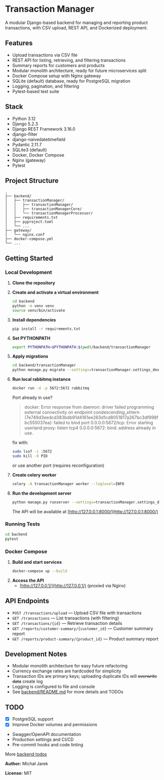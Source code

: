# Transaction Manager

A modular Django-based backend for managing and reporting product transactions, with CSV upload, REST API, and Dockerized deployment.

## Features

- Upload transactions via CSV file
- REST API for listing, retrieving, and filtering transactions
- Summary reports for customers and products
- Modular monolith architecture, ready for future microservices split
- Docker Compose setup with Nginx gateway
- SQLite (default) database, ready for PostgreSQL migration
- Logging, pagination, and filtering
- Pytest-based test suite

## Stack

- Python 3.12
- Django 5.2.3
- Django REST Framework 3.16.0
- django-filter
- django-naivedatetimefield
- Pydantic 2.11.7
- SQLite3 (default)
- Docker, Docker Compose
- Nginx (gateway)
- Pytest

## Project Structure

```
.
├── backend/
│   ├── transactionManager/
│   │   ├── transactionManager/
│   │   ├── transactionManagerCore/
│   │   └── transactionManagerProcessor/
│   ├── requirements.txt
│   ├── pyproject.toml
│   └── ...
├── gateway/
│   └── nginx.conf
├── docker-compose.yml
└── ...
```

## Getting Started

### Local Development

1. **Clone the repository**
2. **Create and activate a virtual environment**
   ```sh
   cd backend
   python -m venv venv
   source venv/bin/activate
   ```
3. **Install dependencies**
   ```sh
   pip install -r requirements.txt
   ```
4. **Set PYTHONPATH**
   ```sh
   export PYTHONPATH=$PYTHONPATH:$(pwd)/backend/transactionManager
   ```
5. **Apply migrations**
   ```sh
   cd backend/transactionManager
   python manage.py migrate --settings=transactionManager.settings_dev
   ```
6. **Run local rabbitmq instance**

   ```sh
   docker run -d -p 5672:5672 rabbitmq
   ```

   Port already in use?

   > docker: Error response from daemon: driver failed programming external connectivity on endpoint condescending_shtern (7e749d3eedcd383bdb91d4161ee263d1cd8051817a267bc3df998fbc555037ea): failed to bind port 0.0.0.0:5672/tcp: Error starting userland proxy: listen tcp4 0.0.0.0:5672: bind: address already in use.

   fix with:

   ```sh
   sudo lsof -i :5672
   sudo kill -9 PID
   ```

   or use another port (requires reconfiguration)

7. **Create celery worker**

   ```sh
   celery -A transactionManager worker --loglevel=INFO
   ```

8. **Run the development server**
   ```sh
   python manage.py runserver --settings=transactionManager.settings_dev
   ```
   The API will be available at [http://127.0.0.1:8000/](http://127.0.0.1:8000/)

### Running Tests

```sh
cd backend
pytest
```

### Docker Compose

1. **Build and start services**
   ```sh
   docker-compose up --build
   ```
2. **Access the API**
   - [http://127.0.0.1/](http://127.0.0.1/) (proxied via Nginx)

## API Endpoints

- `POST /transactions/upload` — Upload CSV file with transactions
- `GET /transactions` — List transactions (with filtering)
- `GET /transactions/{id}` — Retrieve transaction details
- `GET /reports/customer-summary/{customer_id}` — Customer summary report
- `GET /reports/product-summary/{product_id}` — Product summary report

## Development Notes

- Modular monolith architecture for easy future refactoring
- Currency exchange rates are hardcoded for simplicity
- Transaction IDs are primary keys; uploading duplicate IDs will ~~overwrite data~~ create log
- Logging is configured to file and console
- See [backend/README.md](backend/README.md) for more details and TODOs

## TODO

- [x] PostgreSQL support
- [x] Improve Docker volumes and permissions
- Swagger/OpenAPI documentation
- Production settings and CI/CD
- Pre-commit hooks and code linting

More [backend todos](backend/README.md#todo)

**Author:** Michał Jarek

**License:** MIT

